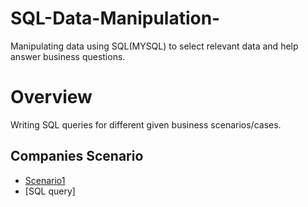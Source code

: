 # SQL-Data-Manipulation-
Manipulating data using SQL(MYSQL) to select relevant data and help answer business questions. 
# Overview
Writing SQL queries for different given business scenarios/cases.

## Companies Scenario
- [Scenario1](https://github.com/mrMartinManyaka/SQL-Data-Manipulation-/blob/main/companyScenario.PNG)
- [SQL query]
